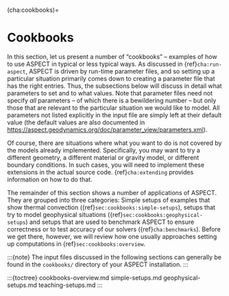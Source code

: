 (cha:cookbooks)=
# Cookbooks
In this section, let us present a number of &ldquo;cookbooks&rdquo; &ndash;
examples of how to use <span class="smallcaps">ASPECT</span> in typical or
less typical ways. As discussed in {ref}`cha:run-aspect`, <span class="smallcaps">ASPECT</span> is driven by
run-time parameter files, and so setting up a particular situation primarily
comes down to creating a parameter file that has the right entries. Thus, the
subsections below will discuss in detail what parameters to set and to what
values. Note that parameter files need not specify *all* parameters &ndash; of
which there is a bewildering number &ndash; but only those that are relevant
to the particular situation we would like to model. All parameters not listed
explicitly in the input file are simply left at their default value (the
default values are also documented in <https://aspect.geodynamics.org/doc/parameter_view/parameters.xml>).

Of course, there are situations where what you want to do is not covered by
the models already implemented. Specifically, you may want to try a different
geometry, a different material or gravity model, or different boundary
conditions. In such cases, you will need to implement these extensions in the
actual source code. {ref}`cha:extending` provides information
on how to do that.

The remainder of this section shows a number of applications of <span
class="smallcaps">ASPECT</span>. They are grouped into three categories:
Simple setups of examples that show thermal convection ({ref}`sec:cookbooks:simple-setups`),
setups that try to model geophysical situations ({ref}`sec:cookbooks:geophysical-setups`) and
setups that are used to benchmark <span class="smallcaps">ASPECT</span> to
ensure correctness or to test accuracy of our solvers ({ref}`cha:benchmarks`).
Before we get there, however, we will review how one usually approaches
setting up computations in {ref}`sec:cookbooks:overview`.

:::{note}
The input files discussed in the following sections can generally be found in the `cookbooks/` directory of your ASPECT installation.
:::

:::{toctree}
cookbooks-overview.md
simple-setups.md
geophysical-setups.md
teaching-setups.md
:::

